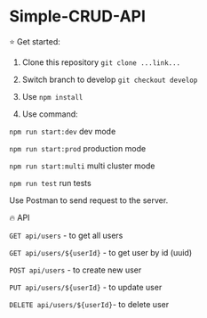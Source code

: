 # Simple-CRUD-API

:star: Get started:

1. Clone this repository `git clone ...link...`

2. Switch branch to develop `git checkout develop`

3. Use `npm install`

4. Use command:

  `npm run start:dev` dev mode 

  `npm run start:prod` production mode

  `npm run start:multi` multi cluster mode

  `npm run test` run tests

Use Postman to send request to the server.

:fire: API

`GET api/users` - to get all users

`GET api/users/${userId}` - to get user by id (uuid)

`POST api/users` - to create new user

`PUT api/users/${userId}` - to update user

`DELETE api/users/${userId}`- to delete user
